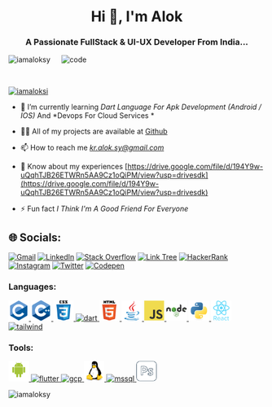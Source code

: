 <!--
**iamaloksy/iamaloksy** is a ✨ _special_ ✨ repository because its `README.md` (this file) appears on your GitHub profile.

Here are some ideas to get you started:

- 🔭 I’m currently working on ...
- 🌱 I’m currently learning ...
- 👯 I’m looking to collaborate on ...
- 🤔 I’m looking for help with ...
- 💬 Ask me about ...
- 📫 How to reach me: ...
- 😄 Pronouns: ...
- ⚡ Fun fact: ...
-->

<h1 align="center">Hi 👋, I'm Alok</h1>
<h3 align="center">A Passionate FullStack & UI-UX Developer From India...</h3>

<img align="right" alt="code" width="400" src="https://user-images.githubusercontent.com/55389276/140866485-8fb1c876-9a8f-4d6a-98dc-08c4981eaf70.gif">

<p align="left"> <img src="https://komarev.com/ghpvc/?username=iamaloksy&label=Profile%20views&color=0e75b6&style=flat" alt="iamaloksy" /> </p>
<img src="https://profile-counter.glitch.me/iamaloksy/count.svg" alt=""/>


<p align="left"> <a href="https://twitter.com/iamaloksi" target="blank"><img src="https://img.shields.io/twitter/follow/iamaloksi?logo=twitter&style=for-the-badge" alt="iamaloksi" /></a> </p>

- 🌱 I’m currently learning *Dart Language For Apk Development (Android / IOS)* And *Devops For Cloud Services *

- 👨‍💻 All of my projects are available at [Github](https://github.com/iamaloksy)

- 📫 How to reach me *kr.alok.sy@gmail.com*

- 📄 Know about my experiences [https://drive.google.com/file/d/194Y9w-uQqhTJB26ETWRn5AA9Cz1oQiPM/view?usp=drivesdk](https://drive.google.com/file/d/194Y9w-uQqhTJB26ETWRn5AA9Cz1oQiPM/view?usp=drivesdk)

- ⚡ Fun fact *I Think I'm A Good Friend For Everyone*

## 🌐 Socials:
[![Gmail](https://img.shields.io/badge/Gmail-D14836?logo=gmail&logoColor=white)](mailto:sahilatahar@gmail.com)
[![LinkedIn](https://img.shields.io/badge/LinkedIn-0077B5?logo=linkedin&logoColor=white)](https://linkedin.com/in/sahilatahar)
[![Stack Overflow](https://img.shields.io/badge/Stack_Overflow-FE7A16?logo=stack-overflow&logoColor=white)](https://stackoverflow.com/users/19264249/sahilatahar)
[![Link Tree](https://img.shields.io/badge/linktree-43e660?logo=linktree&logoColor=white)](https://linktr.ee/sahilatahar)
[![HackerRank](https://img.shields.io/badge/-Hackerrank-2EC866?logo=HackerRank&logoColor=white)](https://www.hackerrank.com/sahilatahar)
[![Instagram](https://img.shields.io/badge/Instagram-%23E4405F.svg?logo=Instagram&logoColor=white)](https://instagram.com/sahilatahar)
[![Twitter](https://img.shields.io/badge/Twitter-%231DA1F2.svg?logo=Twitter&logoColor=white)](https://twitter.com/sahilatahar) 
[![Codepen](https://img.shields.io/badge/Codepen-000000?logo=codepen&logoColor=white)](https://codepen.com/sahilatahar) 

<h3 align="left">Languages:</h3>
<p align="left">   <a href="https://www.cprogramming.com/" target="_blank" rel="noreferrer"> <img src="https://raw.githubusercontent.com/devicons/devicon/master/icons/c/c-original.svg" alt="c" width="40" height="40"/> </a> <a href="https://www.w3schools.com/cpp/" target="_blank" rel="noreferrer"> <img src="https://raw.githubusercontent.com/devicons/devicon/master/icons/cplusplus/cplusplus-original.svg" alt="cplusplus" width="40" height="40"/> </a> <a href="https://www.w3schools.com/css/" target="_blank" rel="noreferrer"> <img src="https://raw.githubusercontent.com/devicons/devicon/master/icons/css3/css3-original-wordmark.svg" alt="css3" width="40" height="40"/> </a> <a href="https://dart.dev" target="_blank" rel="noreferrer"> <img src="https://www.vectorlogo.zone/logos/dartlang/dartlang-icon.svg" alt="dart" width="40" height="40"/> </a>   <a href="https://www.w3.org/html/" target="_blank" rel="noreferrer"> <img src="https://raw.githubusercontent.com/devicons/devicon/master/icons/html5/html5-original-wordmark.svg" alt="html5" width="40" height="40"/> </a> <a href="https://www.java.com" target="_blank" rel="noreferrer"> <img src="https://raw.githubusercontent.com/devicons/devicon/master/icons/java/java-original.svg" alt="java" width="40" height="40"/> </a> <a href="https://developer.mozilla.org/en-US/docs/Web/JavaScript" target="_blank" rel="noreferrer"> <img src="https://raw.githubusercontent.com/devicons/devicon/master/icons/javascript/javascript-original.svg" alt="javascript" width="40" height="40"/> </a>   <a href="https://nodejs.org" target="_blank" rel="noreferrer"> <img src="https://raw.githubusercontent.com/devicons/devicon/master/icons/nodejs/nodejs-original-wordmark.svg" alt="nodejs" width="40" height="40"/> </a>  <a href="https://www.python.org" target="_blank" rel="noreferrer"> <img src="https://raw.githubusercontent.com/devicons/devicon/master/icons/python/python-original.svg" alt="python" width="40" height="40"/> </a> <a href="https://reactjs.org/" target="_blank" rel="noreferrer"> <img src="https://raw.githubusercontent.com/devicons/devicon/master/icons/react/react-original-wordmark.svg" alt="react" width="40" height="40"/> </a> <a href="https://tailwindcss.com/" target="_blank" rel="noreferrer"> <img src="https://www.vectorlogo.zone/logos/tailwindcss/tailwindcss-icon.svg" alt="tailwind" width="40" height="40"/> </a>

<h3 align="left">Tools:</h3>
<p align="left"> <a href="https://developer.android.com" target="_blank" rel="noreferrer"> <img src="https://raw.githubusercontent.com/devicons/devicon/master/icons/android/android-original-wordmark.svg" alt="android" width="40" height="40"/> </a>  <a href="https://flutter.dev" target="_blank" rel="noreferrer"> <img src="https://www.vectorlogo.zone/logos/flutterio/flutterio-icon.svg" alt="flutter" width="40" height="40"/> </a> <a href="https://cloud.google.com" target="_blank" rel="noreferrer"> <img src="https://www.vectorlogo.zone/logos/google_cloud/google_cloud-icon.svg" alt="gcp" width="40" height="40"/> </a>  <a href="https://www.linux.org/" target="_blank" rel="noreferrer"> <img src="https://raw.githubusercontent.com/devicons/devicon/master/icons/linux/linux-original.svg" alt="linux" width="40" height="40"/> </a> <a href="https://www.microsoft.com/en-us/sql-server" target="_blank" rel="noreferrer"> <img src="https://www.svgrepo.com/show/303229/microsoft-sql-server-logo.svg" alt="mssql" width="40" height="40"/> </a>  <a href="https://www.photoshop.com/en" target="_blank" rel="noreferrer"> <img src="https://raw.githubusercontent.com/devicons/devicon/master/icons/photoshop/photoshop-line.svg" alt="photoshop" width="40" height="40"/> </a> 

<p><img align="left" src="https://github-readme-stats.vercel.app/api/top-langs?username=iamaloksy&show_icons=true&locale=en&layout=compact" alt="iamaloksy" /></p>



